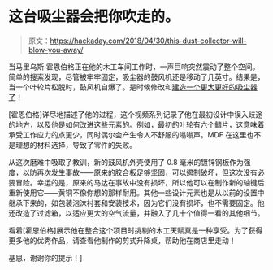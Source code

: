 # 这台吸尘器会把你吹走的。

> 原文：<https://hackaday.com/2018/04/30/this-dust-collector-will-blow-you-away/>

当马里乌斯·霍恩伯格正在他的木工车间工作时，一声巨响突然震动了整个空间。简单的搜索发现，尽管被牢牢固定，吸尘器的鼓风机还是移动了几英寸。结果是，当一个叶轮片松脱时，鼓风机自爆了。是时候修改和[建造一个更大更好的吸尘器了](https://www.youtube.com/watch?v=zN1QW_BTArQ&list=PLBfiYOoCeIJv1FjCDit8dGyfAbpe_lRRG)！

[霍恩伯格]详尽地描述了他的过程，这个视频系列记录了他在最初设计中误入歧途的地方，以及他是如何改进这些元素的。例如，最初的叶轮有六个鳍片，这意味着承受工作应力的点更少，同时偶尔会产生令人不舒服的嗡嗡声。MDF 在这里也不是理想的材料选择，导致了零件的失败。

从这次磨难中吸取了教训，新的鼓风机外壳使用了 0.8 毫米的镀锌钢板作为强度，以防再次发生事故——原来的胶合板足够坚固，可以遏制破坏，但这次没有必要冒险。幸运的是，原来的马达在事故中没有损坏，所以他可以在制作新的轴键后重新使用它——黄铜不像你想的那样耐用。其他一些设计元素也是从以前的设置中继承下来的，如包装泡沫衬套和安装技术，因为它们没有损坏，也不需要固定。他还改造了过滤箱，以适应更大的空气流量，并融入了几十个值得一看的其他细节。

看着[霍恩伯格]展示他在整合这个项目时挑剔的木工天赋真是一种享受。为了获得更多他的优秀作品，请查看他制作的剪式升降桌，帮助他在商店里走动！

基思，谢谢你的提示！]